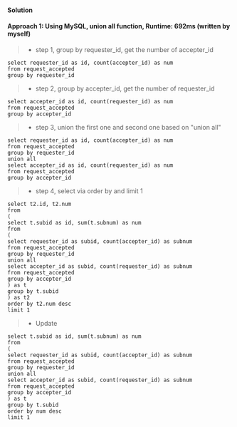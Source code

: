 #### Solution  
#### Approach 1: Using MySQL, union all function, Runtime: 692ms (written by myself) 
> * step 1, group by requester_id, get the number of accepter_id

```MySQL
select requester_id as id, count(accepter_id) as num
from request_accepted
group by requester_id
```
> * step 2, group by accepter_id, get the number of requester_id

```MySQL
select accepter_id as id, count(requester_id) as num
from request_accepted
group by accepter_id
```

> * step 3, union the first one and second one based on "union all"

```MySQL
select requester_id as id, count(accepter_id) as num
from request_accepted
group by requester_id
union all
select accepter_id as id, count(requester_id) as num
from request_accepted
group by accepter_id
```

> * step 4, select via order by and limit 1

```MySQL
select t2.id, t2.num
from
(
select t.subid as id, sum(t.subnum) as num
from
(
select requester_id as subid, count(accepter_id) as subnum
from request_accepted
group by requester_id
union all
select accepter_id as subid, count(requester_id) as subnum
from request_accepted
group by accepter_id
) as t
group by t.subid
) as t2
order by t2.num desc
limit 1
```

> * Update

```MySQL
select t.subid as id, sum(t.subnum) as num
from
(
select requester_id as subid, count(accepter_id) as subnum
from request_accepted
group by requester_id
union all
select accepter_id as subid, count(requester_id) as subnum
from request_accepted
group by accepter_id
) as t
group by t.subid
order by num desc
limit 1
```

